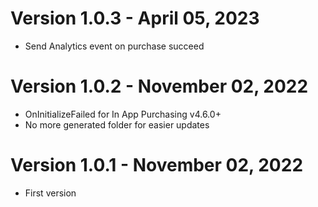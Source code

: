 ﻿
# Version 1.0.3 - April 05, 2023
* Send Analytics event on purchase succeed

# Version 1.0.2 - November 02, 2022
* OnInitializeFailed for In App Purchasing v4.6.0+
* No more generated folder for easier updates

# Version 1.0.1 - November 02, 2022
* First version